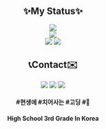 <div align="center">
  <h2>✨My Status✨</h2>
  <div>
    <div>
      <img src="https://github-readme-stats.vercel.app/api?username=mangto&show_icons=true&private=true">
    </div>
    <div>
      <img src="https://github-readme-stats.vercel.app/api/top-langs/?username=mangto&layout=compact">
      <div>
        <img src="https://img.shields.io/badge/Python-3776AB?style=flat&logo=python&logoColor=white"/></a>
        <img src="https://img.shields.io/badge/C++-00599C?style=flat&logo=cplusplus&logoColor=white"/></a>
      </div>
    </div>
  </div>
  <h2>📞Contact✉️</h2>
  <div>
    <a href="https://www.instagram.com/lmj._.mg/" target="_blank"><img src="https://img.shields.io/badge/@lmj._.mg-E4405F?style=flat&logo=instagram&logoColor=white"/></a>
    <img src="https://img.shields.io/badge/mangto0701@gmail.com-EA4335?style=flat&logo=gmail&logoColor=white"/></a>
    <img src="https://img.shields.io/badge/dev.mangto@gmail.com-0A0A0A?style=flat&logo=devdotto&logoColor=white"/></a>
  </div>
</div>


<div align="center">
  <div>
    <h4>#현생에 #치어사는 #고딩 #🥕</h4>
    <h4>High School 3rd Grade In Korea</h4>
  </div>
</div>
